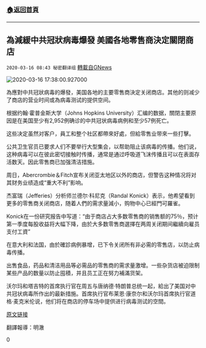 ###  [:house:返回首頁](https://github.com/ourhimalayas/txt)
---

## 為減緩中共冠狀病毒爆發 美國各地零售商決定關閉商店
`2020-03-16 08:43 秘密翻译组` [轉載自GNews](https://gnews.org/zh-hant/142409/)

![2020-03-16 17:38:00.927000](https://s3-ap-northeast-1.amazonaws.com/news.guo.offload.media/wp-content/uploads/2020/03/16084142/2.gif)

為應對中共冠狀病毒的爆發，美国各地的主要零售商決定关闭商店。其他的则减少了商店的营业时间或為病毒测试的提供空间。

根据约翰·霍普金斯大学（Johns Hopkins University）汇编的数据，關閉主要原因是在美国至少有2,952例确诊的中共冠状病毒病例和至少57例死亡。

这些决定虽然对客户，員工和整个社区都帶來好處，但給零售业带來一些打擊。

公共卫生官员已要求人们不要举行大型集会，以帮助阻止该病毒的传播。他们说，这种病毒可以在彼此密切接触时传播，通常是通过呼吸道飞沫传播且可以在表面存活数天。因此零售商已加强清洁措施。

周日，Abercrombie＆Fitch宣布关闭亚太地区以外的商店，但警告这种情况将对其财务业绩造成“重大不利”影响。

杰富瑞（Jefferies）分析师兰德尔·科尼克（Randal Konick）表示，他希望看到更多的零售商关闭商店，随着人們的需求量減小，购物中心已經門可羅雀。

Konick在一份研究报告中写道：“由于商店占大多数零售商的销售额的75％，预计第一季度每股收益将大幅下降，由於大多数零售商選擇在两周关闭期间繼續向雇员支付工資”

在意大利和法国，由於確診病例暴增，已下令关闭所有非必需的零售店，以防止病毒传播。

出售食品，药品和清洁用品等必需品的零售商的需求量激增。一些杂货店被迫限制某些产品的数量以防止囤積，并且员工正在努力補滿货架。

沃尔玛和塔吉特的首席执行官在周五与唐纳德·特朗普总统一起，給出了美国对中共冠状病毒所作出的最新措施。首席执行官布莱恩·康奈尔和沃尔玛首席执行官道格·麦克米伦说，他们将在商店的停车场中提供进行病毒测试的空間。

[原文链接](https://www.cnbc.com/2020/03/15/these-retailers-are-closing-stores-to-slow-coronavirus-outbreak.html)

翻譯報導：明澈

0
